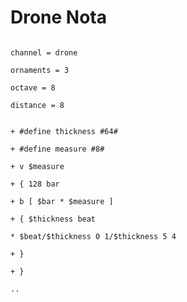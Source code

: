 # Drone Nota

```scenario oscilla

channel = drone

ornaments = 3

octave = 8

distance = 8

```

```scenario oscilla

+ #define thickness #64#

+ #define measure #8#

+ v $measure

+ { 128 bar

+ b [ $bar * $measure ]

+ { $thickness beat

* $beat/$thickness 0 1/$thickness 5 4

+ }

+ }

..

```
